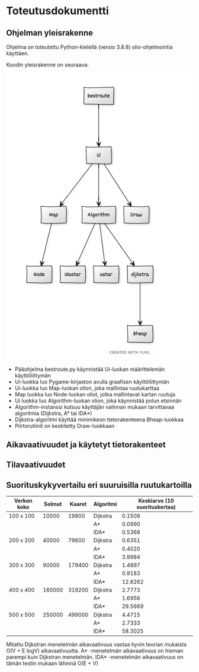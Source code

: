 # Toteutusdokumentti

## Ohjelman yleisrakenne

Ohjelma on toteutettu Python-kielellä (versio 3.8.8) olio-ohjelmointia käyttäen.  

Koodin yleisrakenne on seuraava:

<img src="/dokumentaatio/png/uml-kaavio.png" width="750">

- Pääohjelma bestroute.py käynnistää Ui-luokan määrittelemän käyttöliittymän
- Ui-luokka luo Pygame-kirjaston avulla graafisen käyttöliittymän
- Ui-luokka luo Map-luokan olion, joka mallintaa ruutukarttaa
- Map luokka luo Node-luokan oliot, jotka mallintavat kartan ruutuja
- Ui luokka luo Algorithm-luokan olion, joka käynnistää polun etsinnän
- Algorithm-instanssi kutsuu käyttäjän valinnan mukaan tarvittavaa algoritmia (Dijkstra, A* tai IDA*)
- Dijkstra-algoritmi käyttää minimikeon tietorakenteena Bheap-luokkaa
- Piirtorutiinit on keskitetty Draw-luokkaan

## Aikavaativuudet ja käytetyt tietorakenteet

## Tilavaativuudet

## Suorituskykyvertailu eri suuruisilla ruutukartoilla

Verkon koko | Solmut | Kaaret | Algoritmi | Keskiarvo (10 suorituskertaa)|
--------|--------|--------|-------------|-------------|
| 100 x 100 | 10000 | 19800 | Dijkstra | 0.1508 |
| | | | A\* | 0.0990 |
| | | | IDA\* | 0.5368 |
| 200 x 200 | 40000 | 79600 | Dijkstra | 0.6351 |
| | | | A\*     | 0.4020 |
| | | | IDA\*   | 3.9984 |
| 300 x 300 | 90000 | 179400 | Dijkstra | 1.4897 |
| | | | A\*     | 0.9183 |
| | | | IDA\*   | 12.6262 |
| 400 x 400 | 160000 | 319200 | Dijkstra | 2.7773 |
| | | | A\*      | 1.6956 |
| | | | IDA\*    | 29.5669 |
| 500 x 500 | 250000 | 499000 | Dijkstra | 4.4715  |
| | | | A\*     | 2.7333  |
| | | | IDA\*   | 58.3025 |
          
Mitattu Dijkstran menetelmän aikavaativuus vastaa hyvin teorian mukaista O(V + E logV) aikavaativuutta.  A\* -menetelmän aikavaativuus on hieman parempi kuin Dijkstran menetelmän.  IDA\* -menetelmän aikavaativuus on tämän testin mukaan lähinnä O(E + V)

